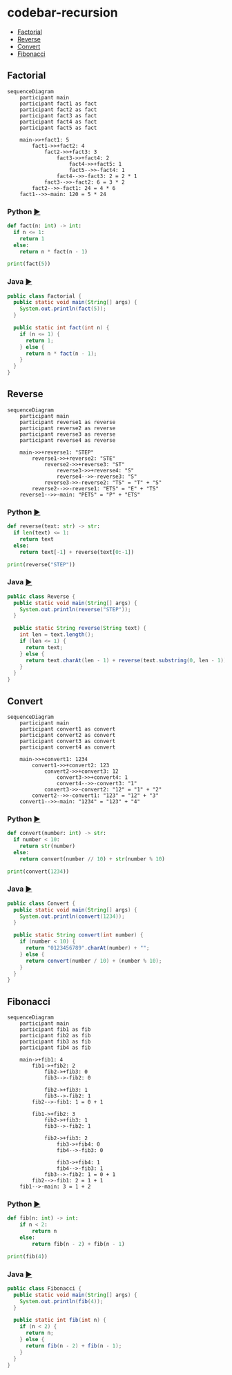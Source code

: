 # codebar-recursion

* [Factorial](#factorial)
* [Reverse](#reverse)
* [Convert](#convert)
* [Fibonacci](#fibonacci)

## Factorial

```mermaid
sequenceDiagram
    participant main
    participant fact1 as fact
    participant fact2 as fact
    participant fact3 as fact
    participant fact4 as fact
    participant fact5 as fact

    main->>+fact1: 5
        fact1->>+fact2: 4
            fact2->>+fact3: 3
                fact3->>+fact4: 2
                    fact4->>+fact5: 1
                    fact5-->>-fact4: 1
                fact4-->>-fact3: 2 = 2 * 1
            fact3-->>-fact2: 6 = 3 * 2
        fact2-->>-fact1: 24 = 4 * 6
    fact1-->>-main: 120 = 5 * 24
```
### Python [:arrow_forward:](https://pythontutor.com/visualize.html#code=def%20fact%28n%3A%20int%29%20-%3E%20int%3A%0A%20%20if%20n%20%3C%3D%201%3A%0A%20%20%20%20return%201%0A%20%20else%3A%0A%20%20%20%20return%20n%20*%20fact%28n%20-%201%29%0A%0Aprint%28fact%285%29%29&cumulative=false&heapPrimitives=nevernest&mode=edit&origin=opt-frontend.js&py=3&rawInputLstJSON=%5B%5D&textReferences=false)

```python
def fact(n: int) -> int:
  if n <= 1:
    return 1
  else:
    return n * fact(n - 1)

print(fact(5))
```

### Java [:arrow_forward:](https://pythontutor.com/visualize.html#code=public%20class%20Factorial%20%7B%0A%20%20public%20static%20void%20main%28String%5B%5D%20args%29%20%7B%0A%20%20%20%20System.out.println%28fact%285%29%29%3B%0A%20%20%7D%0A%0A%20%20public%20static%20int%20fact%28int%20n%29%20%7B%0A%20%20%20%20if%20%28n%20%3C%3D%201%29%20%7B%0A%20%20%20%20%20%20return%201%3B%0A%20%20%20%20%7D%20else%20%7B%0A%20%20%20%20%20%20return%20n%20*%20fact%28n%20-%201%29%3B%0A%20%20%20%20%7D%0A%20%20%7D%0A%7D&cumulative=false&heapPrimitives=nevernest&mode=edit&origin=opt-frontend.js&py=java&rawInputLstJSON=%5B%5D&textReferences=false)

```java
public class Factorial {
  public static void main(String[] args) {
    System.out.println(fact(5));
  }

  public static int fact(int n) {
    if (n <= 1) {
      return 1;
    } else {
      return n * fact(n - 1);
    }
  }
}
```

## Reverse

```mermaid
sequenceDiagram
    participant main
    participant reverse1 as reverse
    participant reverse2 as reverse
    participant reverse3 as reverse
    participant reverse4 as reverse

    main->>+reverse1: "STEP"
        reverse1->>+reverse2: "STE"
            reverse2->>+reverse3: "ST"
                reverse3->>+reverse4: "S"
                reverse4-->>-reverse3: "S"
            reverse3->>-reverse2: "TS" = "T" + "S"
        reverse2-->>-reverse1: "ETS" = "E" + "TS"
    reverse1-->>-main: "PETS" = "P" + "ETS"
```

### Python [:arrow_forward:](https://pythontutor.com/visualize.html#code=def%20reverse%28text%3A%20str%29%20-%3E%20str%3A%0A%20%20if%20len%28text%29%20%3C%3D%201%3A%0A%20%20%20%20return%20text%0A%20%20else%3A%0A%20%20%20%20return%20text%5B-1%5D%20%2B%20reverse%28text%5B0%3A-1%5D%29%0A%0Aprint%28reverse%28%22STEP%22%29%29&cumulative=false&heapPrimitives=nevernest&mode=edit&origin=opt-frontend.js&py=3&rawInputLstJSON=%5B%5D&textReferences=false)

```python
def reverse(text: str) -> str:
  if len(text) <= 1:
    return text
  else:
    return text[-1] + reverse(text[0:-1])

print(reverse("STEP"))
```

### Java [:arrow_forward:](https://pythontutor.com/visualize.html#code=public%20class%20Reverse%20%7B%0A%20%20public%20static%20void%20main%28String%5B%5D%20args%29%20%7B%0A%20%20%20%20System.out.println%28reverse%28%22STEP%22%29%29%3B%0A%20%20%7D%0A%0A%20%20public%20static%20String%20reverse%28String%20text%29%20%7B%0A%20%20%20%20int%20len%20%3D%20text.length%28%29%3B%0A%20%20%20%20if%20%28len%20%3C%3D%201%29%20%7B%0A%20%20%20%20%20%20return%20text%3B%0A%20%20%20%20%7D%20else%20%7B%0A%20%20%20%20%20%20return%20text.charAt%28len%20-%201%29%20%2B%20reverse%28text.substring%280,%20len%20-%201%29%29%3B%0A%20%20%20%20%7D%0A%20%20%7D%0A%7D&cumulative=false&heapPrimitives=nevernest&mode=edit&origin=opt-frontend.js&py=java&rawInputLstJSON=%5B%5D&textReferences=false)

```java
public class Reverse {
  public static void main(String[] args) {
    System.out.println(reverse("STEP"));
  }

  public static String reverse(String text) {
    int len = text.length();
    if (len <= 1) {
      return text;
    } else {
      return text.charAt(len - 1) + reverse(text.substring(0, len - 1));
    }
  }
}
```

## Convert

```mermaid
sequenceDiagram
    participant main
    participant convert1 as convert
    participant convert2 as convert
    participant convert3 as convert
    participant convert4 as convert

    main->>+convert1: 1234
        convert1->>+convert2: 123
            convert2->>+convert3: 12
                convert3->>+convert4: 1
                convert4-->>-convert3: "1"
            convert3->>-convert2: "12" = "1" + "2"
        convert2-->>-convert1: "123" = "12" + "3"
    convert1-->>-main: "1234" = "123" + "4"
```

### Python [:arrow_forward:](https://pythontutor.com/visualize.html#code=def%20convert%28number%3A%20int%29%20-%3E%20str%3A%0A%20%20if%20number%20%3C%2010%3A%0A%20%20%20%20return%20str%28number%29%0A%20%20else%3A%0A%20%20%20%20return%20convert%28number%20//%2010%29%20%2B%20str%28number%20%25%2010%29%0A%0Aprint%28convert%281234%29%29&cumulative=false&heapPrimitives=nevernest&mode=edit&origin=opt-frontend.js&py=3&rawInputLstJSON=%5B%5D&textReferences=false)

```python
def convert(number: int) -> str:
  if number < 10:
    return str(number)
  else:
    return convert(number // 10) + str(number % 10)

print(convert(1234))
```

### Java [:arrow_forward:](https://pythontutor.com/visualize.html#code=public%20class%20Convert%20%7B%0A%20%20public%20static%20void%20main%28String%5B%5D%20args%29%20%7B%0A%20%20%20%20System.out.println%28convert%281234%29%29%3B%0A%20%20%7D%0A%0A%20%20public%20static%20String%20convert%28int%20number%29%20%7B%0A%20%20%20%20if%20%28number%20%3C%2010%29%20%7B%0A%20%20%20%20%20%20return%20%220123456789%22.charAt%28number%29%20%2B%20%22%22%3B%0A%20%20%20%20%7D%20else%20%7B%0A%20%20%20%20%20%20return%20convert%28number%20/%2010%29%20%2B%20%28number%20%25%2010%29%3B%0A%20%20%20%20%7D%0A%20%20%7D%0A%7D&cumulative=false&heapPrimitives=nevernest&mode=edit&origin=opt-frontend.js&py=java&rawInputLstJSON=%5B%5D&textReferences=false)

```java
public class Convert {
  public static void main(String[] args) {
    System.out.println(convert(1234));
  }

  public static String convert(int number) {
    if (number < 10) {
      return "0123456789".charAt(number) + "";
    } else {
      return convert(number / 10) + (number % 10);
    }
  }
}
```

## Fibonacci

```mermaid
sequenceDiagram
    participant main
    participant fib1 as fib
    participant fib2 as fib
    participant fib3 as fib
    participant fib4 as fib

    main->+fib1: 4
        fib1->+fib2: 2
            fib2->+fib3: 0
            fib3-->-fib2: 0

            fib2->+fib3: 1
            fib3-->-fib2: 1
        fib2-->-fib1: 1 = 0 + 1

        fib1->+fib2: 3
            fib2->+fib3: 1
            fib3-->-fib2: 1

            fib2->+fib3: 2
                fib3->+fib4: 0
                fib4-->-fib3: 0

                fib3->+fib4: 1
                fib4-->-fib3: 1
            fib3-->-fib2: 1 = 0 + 1
        fib2-->-fib1: 2 = 1 + 1
    fib1-->-main: 3 = 1 + 2
```

### Python [:arrow_forward:](https://pythontutor.com/visualize.html#code=def%20fib%28n%3A%20int%29%20-%3E%20int%3A%0A%20%20%20%20if%20n%20%3C%202%3A%0A%20%20%20%20%20%20%20%20return%20n%0A%20%20%20%20else%3A%0A%20%20%20%20%20%20%20%20return%20fib%28n%20-%202%29%20%2B%20fib%28n%20-%201%29%0A%0Aprint%28fib%284%29%29&cumulative=false&heapPrimitives=nevernest&mode=edit&origin=opt-frontend.js&py=3&rawInputLstJSON=%5B%5D&textReferences=false)

```python
def fib(n: int) -> int:
    if n < 2:
        return n
    else:
        return fib(n - 2) + fib(n - 1)

print(fib(4))
```

### Java [:arrow_forward:](https://pythontutor.com/visualize.html#code=public%20class%20Fibonacci%20%7B%0A%20%20public%20static%20void%20main%28String%5B%5D%20args%29%20%7B%0A%20%20%20%20System.out.println%28fib%284%29%29%3B%0A%20%20%7D%0A%0A%20%20public%20static%20int%20fib%28int%20n%29%20%7B%0A%20%20%20%20if%20%28n%20%3C%202%29%20%7B%0A%20%20%20%20%20%20return%20n%3B%0A%20%20%20%20%7D%20else%20%7B%0A%20%20%20%20%20%20return%20fib%28n%20-%202%29%20%2B%20fib%28n%20-%201%29%3B%0A%20%20%20%20%7D%0A%20%20%7D%0A%7D&cumulative=false&heapPrimitives=nevernest&mode=edit&origin=opt-frontend.js&py=java&rawInputLstJSON=%5B%5D&textReferences=false)

```java
public class Fibonacci {
  public static void main(String[] args) {
    System.out.println(fib(4));
  }

  public static int fib(int n) {
    if (n < 2) {
      return n;
    } else {
      return fib(n - 2) + fib(n - 1);
    }
  }
}
```
